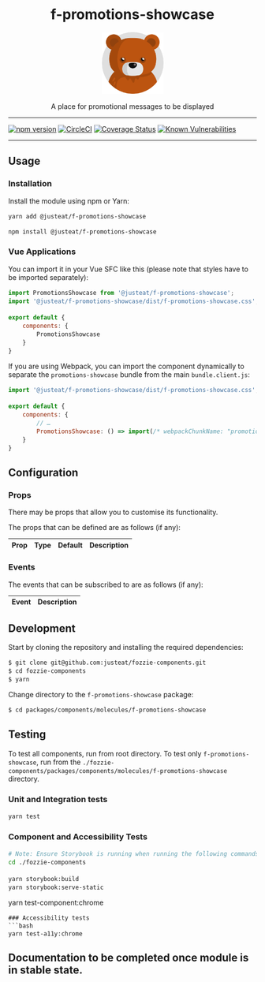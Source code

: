 <div align="center">

# f-promotions-showcase

<img width="125" alt="Fozzie Bear" src="../../../../bear.png" />

A place for promotional messages to be displayed

</div>

---

[![npm version](https://badge.fury.io/js/%40justeat%2Ff-promotions-showcase.svg)](https://badge.fury.io/js/%40justeat%2Ff-promotions-showcase)
[![CircleCI](https://circleci.com/gh/justeat/fozzie-components.svg?style=svg)](https://circleci.com/gh/justeat/workflows/fozzie-components)
[![Coverage Status](https://coveralls.io/repos/github/justeat/f-promotions-showcase/badge.svg)](https://coveralls.io/github/justeat/f-promotions-showcase)
[![Known Vulnerabilities](https://snyk.io/test/github/justeat/f-promotions-showcase/badge.svg?targetFile=package.json)](https://snyk.io/test/github/justeat/f-promotions-showcase?targetFile=package.json)

---

## Usage

### Installation

Install the module using npm or Yarn:

```sh
yarn add @justeat/f-promotions-showcase
```

```sh
npm install @justeat/f-promotions-showcase
```



### Vue Applications

You can import it in your Vue SFC like this (please note that styles have to be imported separately):

```js
import PromotionsShowcase from '@justeat/f-promotions-showcase';
import '@justeat/f-promotions-showcase/dist/f-promotions-showcase.css';

export default {
    components: {
        PromotionsShowcase
    }
}
```

If you are using Webpack, you can import the component dynamically to separate the `promotions-showcase` bundle from the main `bundle.client.js`:

```js
import '@justeat/f-promotions-showcase/dist/f-promotions-showcase.css';

export default {
    components: {
        // …
        PromotionsShowcase: () => import(/* webpackChunkName: "promotions-showcase" */ '@justeat/f-promotions-showcase')
    }
}
```

## Configuration

### Props

There may be props that allow you to customise its functionality.

The props that can be defined are as follows (if any):

| Prop  | Type  | Default | Description |
| ----- | ----- | ------- | ----------- |

### Events

The events that can be subscribed to are as follows (if any):

| Event | Description |
| ----- | ----------- |

## Development

Start by cloning the repository and installing the required dependencies:

```sh
$ git clone git@github.com:justeat/fozzie-components.git
$ cd fozzie-components
$ yarn
```

Change directory to the `f-promotions-showcase` package:

```sh
$ cd packages/components/molecules/f-promotions-showcase
```

## Testing

To test all components, run from root directory.
To test only `f-promotions-showcase`, run from the `./fozzie-components/packages/components/molecules/f-promotions-showcase` directory.

### Unit and Integration tests

```sh
yarn test
```

### Component and Accessibility Tests

```bash
# Note: Ensure Storybook is running when running the following commands
cd ./fozzie-components

yarn storybook:build
yarn storybook:serve-static
```

yarn test-component:chrome
```
### Accessibility tests
```bash
yarn test-a11y:chrome
```
## Documentation to be completed once module is in stable state.


